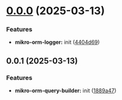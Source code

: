 

# [0.0.0](https://github.com/atls/mikro-orm/compare/@atls/mikro-orm-query-builder@0.0.1...@atls/mikro-orm-query-builder@0.0.0) (2025-03-13)


### Features


* **mikro-orm-logger:** init ([4404d69](https://github.com/atls/mikro-orm/commit/4404d692ed8ff858bebfd693ff9480162a539144))





## 0.0.1 (2025-03-13)


### Features


* **mikro-orm-query-builder:** init ([1889a47](https://github.com/atls/mikro-orm/commit/1889a473f89cbd2cc8fbdee20069becdcfb16bed))


